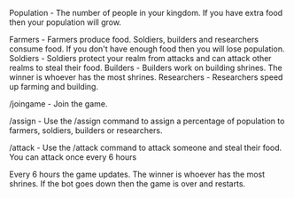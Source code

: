 Population - The number of people in your kingdom.  If you have extra food then your population will grow.

Farmers - Farmers produce food.  Soldiers, builders and researchers consume food.  If you don't have enough food then you will lose population.
Soldiers - Soldiers protect your realm from attacks and can attack other realms to steal their food.
Builders - Builders work on building shrines.  The winner is whoever has the most shrines.
Researchers - Researchers speed up farming and building.

/joingame - Join the game.

/assign - Use the /assign command to assign a percentage of population to farmers, soldiers, builders or researchers.

/attack - Use the /attack command to attack someone and steal their food.  You can attack once every 6 hours


Every 6 hours the game updates.  The winner is whoever has the most shrines.  If the bot goes down then the game is over and restarts.
